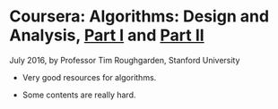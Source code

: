 # Coursera: Algorithms: Design and Analysis, [Part I][link1] and [Part II][link2]
July 2016, by Professor Tim Roughgarden, Stanford University

* Very good resources for algorithms.

* Some contents are really hard.

[link1]: https://www.coursera.org/learn/algorithm-design-analysis/home/welcome

[link2]: https://www.coursera.org/learn/algorithm-design-analysis-2/home/welcome
